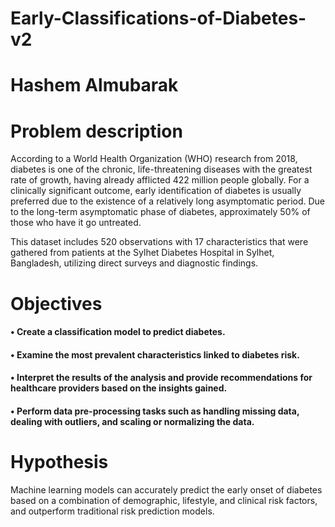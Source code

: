 # Early-Classifications-of-Diabetes-v2

# Hashem Almubarak 

# Problem description

According to a World Health Organization (WHO) research from 2018, diabetes is one of the chronic, life-threatening diseases with the greatest rate of growth, having already afflicted 422 million people globally. For a clinically significant outcome, early identification of diabetes is usually preferred due to the existence of a relatively long asymptomatic period. Due to the long-term asymptomatic phase of diabetes, approximately 50% of those who have it go untreated.

This dataset includes 520 observations with 17 characteristics that were gathered from patients at the Sylhet Diabetes Hospital in Sylhet, Bangladesh, utilizing direct surveys and diagnostic findings.

# Objectives

#### • Create a classification model to predict diabetes.
#### • Examine the most prevalent characteristics linked to diabetes risk.
#### • Interpret the results of the analysis and provide recommendations for healthcare providers based on the insights gained.
#### • Perform data pre-processing tasks such as handling missing data, dealing with outliers, and scaling or normalizing the data.

# Hypothesis

Machine learning models can accurately predict the early onset of diabetes based on a combination of demographic, lifestyle, and clinical risk factors, and outperform traditional risk prediction models.
                                     
                                            
                                         
